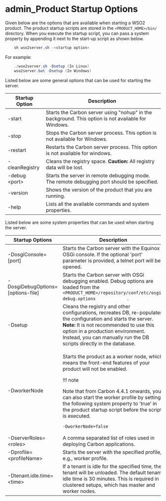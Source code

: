 # admin\_Product Startup Options

Given below are the options that are available when starting a WSO2 product. The product startup scripts are stored in the `<PRODUCT_HOME>/bin/` directory. When you execute the startup script, you can pass a system property by appending it next to the start-up script as shown below.

``` java
    sh wso2server.sh -<startup option>
```

For example:

``` java
    ./wso2server.sh -Dsetup (In Linux)
    wso2server.bat -Dsetup (In Windows)
```

Listed below are some general options that can be used for starting the server.

| Startup Option      | Description                                                                                         |
|---------------------|-----------------------------------------------------------------------------------------------------|
| -start              | Starts the Carbon server using "nohup" in the background. This option is not available for Windows. |
| -stop               | Stops the Carbon server process. This option is not available for Windows.                          |
| -restart            | Restarts the Carbon server process. This option is not available for windows.                       |
| -cleanRegistry      | Cleans the registry space. **Caution:** All registry data will be lost.                             |
| -debug &lt;port&gt; | Starts the server in remote debugging mode. The remote debugging port should be specified.          |
| -version            | Shows the version of the product that you are running.                                              |
| -help               | Lists all the available commands and system properties.                                             |

Listed below are some system properties that can be used when starting the server.

<table>
<colgroup>
<col width="50%" />
<col width="50%" />
</colgroup>
<thead>
<tr class="header">
<th>Startup Options</th>
<th>Description</th>
</tr>
</thead>
<tbody>
<tr class="odd">
<td>-DosgiConsole=[port]</td>
<td>Starts the Carbon server with the Equinox OSGi console. If the optional 'port' parameter is provided, a telnet port will be opened.</td>
</tr>
<tr class="even">
<td>-DosgiDebugOptions=[options-file]</td>
<td>Starts the Carbon server with OSGi debugging enabled. Debug options are loaded from the <code>             &lt;PRODUCT_HOME&gt;/repository/conf/etc/osgi-debug.options            </code> .</td>
</tr>
<tr class="odd">
<td>-Dsetup</td>
<td>Cleans the registry and other configurations, recreates DB, re-populates the configuration and starts the server. <strong>Note:</strong> It is not recommended to use this option in a production environment. Instead, you can manually run the DB scripts directly in the database.</td>
</tr>
<tr class="even">
<td>-DworkerNode</td>
<td><p>Starts the product as a worker node, which means the front-end features of your product will not be enabled.</p>
!!! note
<p>Note that from Carbon 4.4.1 onwards, you can also start the worker profile by setting the following system property to 'true' in the product startup script before the script is executed.</p>
<div class="code panel pdl" style="border-width: 1px;">
<div class="codeContent panelContent pdl">
<pre class="java" data-syntaxhighlighter-params="brush: java; gutter: false; theme: Confluence" data-theme="Confluence" style="brush: java; gutter: false; theme: Confluence"><code>-DworkerNode=false</code></pre>
</div>
</div>
</td>
</tr>
<tr class="odd">
<td>-DserverRoles=&lt;roles&gt;</td>
<td>A comma separated list of roles used in deploying Carbon applications.</td>
</tr>
<tr class="even">
<td>-Dprofile=&lt;profileName&gt;</td>
<td>Starts the server with the specified profile, e.g., worker profile.</td>
</tr>
<tr class="odd">
<td>-Dtenant.idle.time=&lt;time&gt;</td>
<td>If a tenant is idle for the specified time, the tenant will be unloaded. The default tenant idle time is 30 minutes. This is required in clustered setups, which has master and worker nodes.</td>
</tr>
</tbody>
</table>


